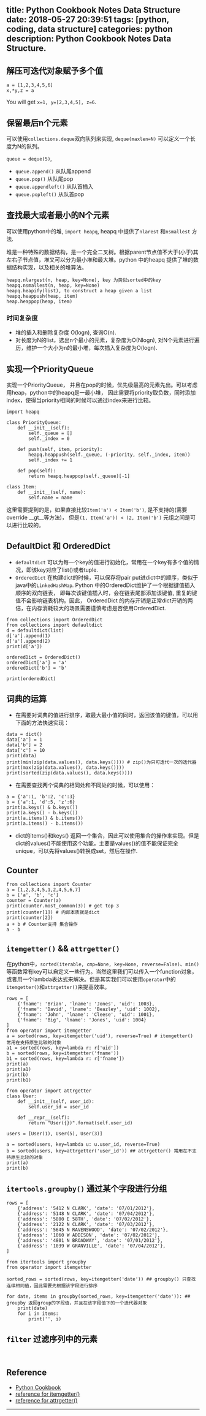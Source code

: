 title: Python Cookbook Notes Data Structure
date: 2018-05-27 20:39:51
tags: [python, coding, data structure]
categories: python
description: Python Cookbook Notes Data Structure.
---

## 解压可迭代对象赋予多个值

```
a = [1,2,3,4,5,6]
x,*y,z = a

```
You will get `x=1, y=[2,3,4,5], z=6`.

## 保留最后n个元素

可以使用`collections.deque`双向队列来实现, `deque(maxlen=N)` 可以定义一个长度为N的队列。

`queue = deque(5)`,

- `queue.append()` 从队尾append
- `queue.pop()` 从队尾pop
- `queue.appendleft()` 从队首插入
- `queue.popleft()` 从队首pop

## 查找最大或者最小的N个元素

可以使用python中的堆, `import heapq`, heapq 中提供了`nlarest` 和`nsmallest` 方法.

堆是一种特殊的数据结构，是一个完全二叉树。根据parent节点值不大于(小于)其左右子节点值，堆又可以分为最小堆和最大堆。python 中的heapq 提供了堆的数据结构实现，以及相关的堆算法。

```
heapq.nlargest(n, heap, key=None), key 为类似sorted中的key
heapq.nsmallest(n, heap, key=None)
heapq.heapify(list), to construct a heap given a list
heapq.heappush(heap, item)
heap.heappop(heap, item)
```

### 时间复杂度

- 堆的插入和删除复杂度 O(logn), 查询O(n).
- 对长度为N的list，选出n个最小的元素，复杂度为O(Nlogn), 对N个元素进行遍历，维护一个大小为n的最小堆，每次插入复杂度为O(logn).

## 实现一个PriorityQueue

实现一个PriorityQueue， 并且在pop的时候，优先级最高的元素先出。可以考虑用heap，python中的heapq是一最小堆， 因此需要将priority取负数，同时添加index，使得当priority相同的时候可以通过index来进行比较。

```
import heapq

class PriorityQueue:
    def __init__(self):
        self._queue = []
        self._index = 0
        
    def push(self, item, priority):
        heapq.heappush(self._queue, (-priority, self._index, item))
        self._index += 1
    
    def pop(self):
        return heapq.heappop(self._queue)[-1]
        
class Item:
    def __init__(self, name):
        self.name = name

```
这里需要提到的是，如果直接比较`Item('a') < Item('b')`, 是不支持的(需要override \_\_gt\_\_等方法)， 但是`(1, Item('a')) < (2, Item('b')` 元组之间是可以进行比较的。

## DefaultDict 和 OrderedDict

- `defaultdict` 可以为每一个key的值进行初始化，常用在一个key有多个值的情况，即该key对应了list()或者tuple.
- `OrderedDict` 在构建dict的时候，可以保存将pair put进dict中的顺序，类似于java中的`LinkedHashMap`. Python 中的OrderedDict维护了一个根据键值插入顺序的双向链表， 即每次该键值插入时，会在链表尾部添加该键值, 重复的键值不会影响链表机构。因此， OrderedDict 的内存开销是正常dict开销的两倍，在内存消耗较大的场景需要谨慎考虑是否使用OrderedDict.

```
from collections import OrderedDict
from collections import defaultdict
d = defaultdict(list)
d['a'].append(1)
d['a'].append(2)
print(d['a'])

orderedDict = OrderedDict()
orderedDict['a'] = 'a'
orderedDict['b'] = 'b'

print(orderedDict)

```
## 词典的运算

- 在需要对词典的值进行排序，取最大最小值的同时，返回该值的键值，可以用下面的方法快速实现：

```
data = dict()
data['a'] = 1
data['b'] = 2
data['c'] = 10
print(data)
print(min(zip(data.values(), data.keys()))) # zip()为只可迭代一次的迭代器
print(max(zip(data.values(), data.keys())))
print(sorted(zip(data.values(), data.keys())))
```

- 在需要查找两个词典的相同处和不同处的时候，可以使用：

```
a = {'a':1, 'b':2, 'c':3}
b = {'a':1, 'd':5, 'z':6}
print(a.keys() & b.keys())
print(a.keys() - b.keys())
print(a.items() & b.items())
print(a.items() - b.items())

```
- dict的items()和keys() 返回一个集合，因此可以使用集合的操作来实现。但是dict的values()不能使用这个功能，主要是values()的值不能保证完全unique，可以先将values()转换成set，然后在操作.

## Counter

```
from collections import Counter
a = [1,2,3,4,5,1,2,4,5,6,7]
b = ['a', 'b', 'c']
counter = Counter(a)
print(counter.most_common(3)) # get top 3 
print(counter[1]) # 内部本质就是dict
print(counter[2])
a + b # Counter支持 集合操作
a - b 
```

## `itemgetter()` && `attrgetter()`

在python中，`sorted(iterable, cmp=None, key=None, reverse=False)`、`min()`等函数常有key可以自定义一些行为。当然这里我们可以传入一个function对象，或者用一个lambda表达式来解决。但是其实我们可以使用`operator`中的`itemgetter()`和`attrgetter()`来提高效率。

```
rows = [
    {'fname': 'Brian', 'lname': 'Jones', 'uid': 1003},
    {'fname': 'David', 'lname': 'Beazley', 'uid': 1002},
    {'fname': 'John', 'lname': 'Cleese', 'uid': 1001},
    {'fname': 'Big', 'lname': 'Jones', 'uid': 1004}
]
from operator import itemgetter
a = sorted(rows, key=itemgetter('uid'), reverse=True) # itemgetter() 常用在支持原生比较的对象
a1 = sorted(rows, key=lambda r: r['uid'])
b = sorted(rows, key=itemgetter('fname'))
b1 = sorted(rows, key=lambda r: r['fname'])
print(a)
print(a1)
print(b)
print(b1)

```

```
from operator import attrgetter
class User:
    def __init__(self, user_id):
        self.user_id = user_id
    
    def __repr__(self):
        return "User({})".format(self.user_id)

users = [User(1), User(5), User(3)] 

a = sorted(users, key=lambda u: u.user_id, reverse=True)
b = sorted(users, key=attrgetter('user_id')) ## attrgetter() 常用在不支持原生比较的对象
print(a)
print(b)

```

## `itertools.groupby()` 通过某个字段进行分组

```
rows = [
    {'address': '5412 N CLARK', 'date': '07/01/2012'},
    {'address': '5148 N CLARK', 'date': '07/04/2012'},
    {'address': '5800 E 58TH', 'date': '07/02/2012'},
    {'address': '2122 N CLARK', 'date': '07/03/2012'},
    {'address': '5645 N RAVENSWOOD', 'date': '07/02/2012'},
    {'address': '1060 W ADDISON', 'date': '07/02/2012'},
    {'address': '4801 N BROADWAY', 'date': '07/01/2012'},
    {'address': '1039 W GRANVILLE', 'date': '07/04/2012'},
]

from itertools import groupby
from operator import itemgetter

sorted_rows = sorted(rows, key=itemgetter('date')) ## groupby() 只查找连续相同值，因此需要先根据该字段进行排序

for date, items in groupby(sorted_rows, key=itemgetter('date')): ## groupby 返回group的字段值，并且在该字段值下的一个迭代器对象
    print(date)
    for i in items:
        print('', i)

```

## `filter` 过滤序列中的元素

```


```

## Reference

- [Python Cookbook](http://python3-cookbook.readthedocs.io/zh_CN/latest/c01/p11_naming_slice.html)
- [reference for itemgetter()](https://www.cnblogs.com/100thMountain/p/4719503.html)
- [reference for attrgetter()](https://blog.csdn.net/qq_24861509/article/details/47690819)

---
